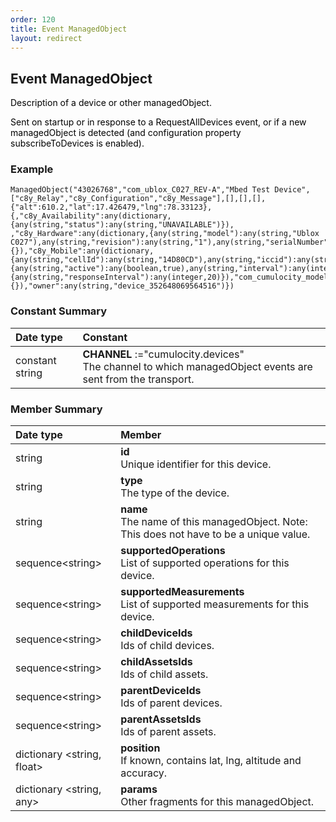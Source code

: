 ```yaml
---
order: 120
title: Event ManagedObject
layout: redirect
---
```


## Event ManagedObject

<span style="color: rgb(0,0,0);">Description of a device or other managedObject.</span>  

<span style="color: rgb(0,0,0);">Sent on startup or in response to a RequestAllDevices event, or if a new managedObject is detected (and configuration property subscribeToDevices is enabled). 


### Example

	ManagedObject("43026768","com_ublox_C027_REV-A","Mbed Test Device",["c8y_Relay","c8y_Configuration","c8y_Message"],[],[],[],{"alt":610.2,"lat":17.426479,"lng":78.33123},{,"c8y_Availability":any(dictionary,{any(string,"status"):any(string,"UNAVAILABLE")}), ,"c8y_Hardware":any(dictionary,{any(string,"model"):any(string,"Ublox C027"),any(string,"revision"):any(string,"1"),any(string,"serialNumber"):any(string,"352648069564516")}),"c8y_IsDevice":any(dictionary,{}),"c8y_Mobile":any(dictionary,{any(string,"cellId"):any(string,"14D80CD"),any(string,"iccid"):any(string,"89914905900016774658"),any(string,"imei"):any(string,"352648069564516")}),"c8y_MotionTracking":any(dictionary,{any(string,"active"):any(boolean,true),any(string,"interval"):any(integer,0)}),"c8y_RequiredAvailability":any(dictionary,{any(string,"responseInterval"):any(integer,20)}),"com_cumulocity_model_Agent":any(dictionary,{}),"owner":any(string,"device_352648069564516")})
	

### Constant Summary

|Date type|Constant|
|:---|:---|
|constant string|**CHANNEL** :="cumulocity.devices"  <br> The channel to which managedObject events are sent from the transport.

### Member Summary

|Date type|Member|
|:---|:---|
|string|**id** <br> Unique identifier for this device.
|string|**type** <br> The type of the device.
|string|**name** <br> The name of this managedObject. Note: This does not have to be a unique value.
|sequence&#60;string>|**supportedOperations** <br> List of supported operations for this device.
|sequence&#60;string>|**supportedMeasurements** <br> List of supported measurements for this device.
|sequence&#60;string>|**childDeviceIds** <br> Ids of child devices.
|sequence&#60;string>|**childAssetsIds** <br> Ids of child assets.
|sequence&#60;string>|**parentDeviceIds** <br> Ids of parent devices.
|sequence&#60;string>|**parentAssetsIds** <br> Ids of parent assets.
|dictionary &#60;string, float>|**position** <br> If known, contains lat, lng, altitude and accuracy.
|dictionary &#60;string, any>|**params** <br> Other fragments for this managedObject.

